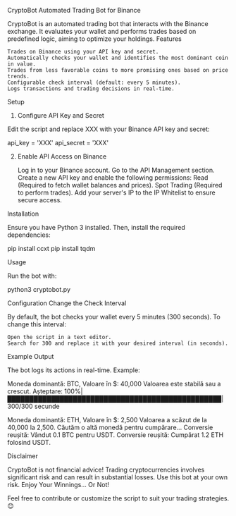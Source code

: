 CryptoBot
Automated Trading Bot for Binance

CryptoBot is an automated trading bot that interacts with the Binance exchange. It evaluates your wallet and performs trades based on predefined logic, aiming to optimize your holdings.
Features

    Trades on Binance using your API key and secret.
    Automatically checks your wallet and identifies the most dominant coin in value.
    Trades from less favorable coins to more promising ones based on price trends.
    Configurable check interval (default: every 5 minutes).
    Logs transactions and trading decisions in real-time.

Setup
1. Configure API Key and Secret

Edit the script and replace XXX with your Binance API key and secret:

api_key = 'XXX'
api_secret = 'XXX'

2. Enable API Access on Binance

    Log in to your Binance account.
    Go to the API Management section.
    Create a new API key and enable the following permissions:
        Read (Required to fetch wallet balances and prices).
        Spot Trading (Required to perform trades).
    Add your server's IP to the IP Whitelist to ensure secure access.

Installation

Ensure you have Python 3 installed. Then, install the required dependencies:

pip install ccxt
pip install tqdm

Usage

Run the bot with:

python3 cryptobot.py

Configuration
Change the Check Interval

By default, the bot checks your wallet every 5 minutes (300 seconds). To change this interval:

    Open the script in a text editor.
    Search for 300 and replace it with your desired interval (in seconds).

Example Output

The bot logs its actions in real-time. Example:

Moneda dominantă: BTC, Valoare în $: 40,000
Valoarea este stabilă sau a crescut.
Așteptare: 100%|█████████████████████████████████████████████████| 300/300 secunde

Moneda dominantă: ETH, Valoare în $: 2,500
Valoarea a scăzut de la 40,000 la 2,500. Căutăm o altă monedă pentru cumpărare...
Conversie reușită: Vândut 0.1 BTC pentru USDT.
Conversie reușită: Cumpărat 1.2 ETH folosind USDT.

Disclaimer

CryptoBot is not financial advice! Trading cryptocurrencies involves significant risk and can result in substantial losses. Use this bot at your own risk.
Enjoy Your Winnings... Or Not!

Feel free to contribute or customize the script to suit your trading strategies. 😊
